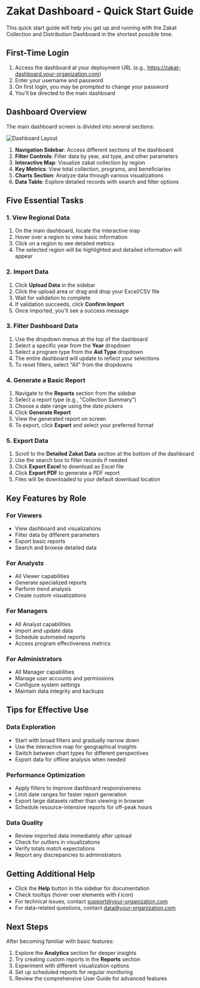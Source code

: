 # Zakat Dashboard - Quick Start Guide

This quick start guide will help you get up and running with the Zakat Collection and Distribution Dashboard in the shortest possible time.

## First-Time Login

1. Access the dashboard at your deployment URL (e.g., https://zakat-dashboard.your-organization.com)
2. Enter your username and password
3. On first login, you may be prompted to change your password
4. You'll be directed to the main dashboard

## Dashboard Overview

The main dashboard screen is divided into several sections:

![Dashboard Layout](/images/dashboard-layout.png)

1. **Navigation Sidebar**: Access different sections of the dashboard
2. **Filter Controls**: Filter data by year, aid type, and other parameters
3. **Interactive Map**: Visualize zakat collection by region
4. **Key Metrics**: View total collection, programs, and beneficiaries
5. **Charts Section**: Analyze data through various visualizations
6. **Data Table**: Explore detailed records with search and filter options

## Five Essential Tasks

### 1. View Regional Data

1. On the main dashboard, locate the interactive map
2. Hover over a region to view basic information
3. Click on a region to see detailed metrics
4. The selected region will be highlighted and detailed information will appear

### 2. Import Data

1. Click **Upload Data** in the sidebar
2. Click the upload area or drag and drop your Excel/CSV file
3. Wait for validation to complete
4. If validation succeeds, click **Confirm Import**
5. Once imported, you'll see a success message

### 3. Filter Dashboard Data

1. Use the dropdown menus at the top of the dashboard
2. Select a specific year from the **Year** dropdown
3. Select a program type from the **Aid Type** dropdown
4. The entire dashboard will update to reflect your selections
5. To reset filters, select "All" from the dropdowns

### 4. Generate a Basic Report

1. Navigate to the **Reports** section from the sidebar
2. Select a report type (e.g., "Collection Summary")
3. Choose a date range using the date pickers
4. Click **Generate Report**
5. View the generated report on screen
6. To export, click **Export** and select your preferred format

### 5. Export Data

1. Scroll to the **Detailed Zakat Data** section at the bottom of the dashboard
2. Use the search box to filter records if needed
3. Click **Export Excel** to download as Excel file
4. Click **Export PDF** to generate a PDF report
5. Files will be downloaded to your default download location

## Key Features by Role

### For Viewers
- View dashboard and visualizations
- Filter data by different parameters
- Export basic reports
- Search and browse detailed data

### For Analysts
- All Viewer capabilities
- Generate specialized reports
- Perform trend analysis
- Create custom visualizations

### For Managers
- All Analyst capabilities
- Import and update data
- Schedule automated reports
- Access program effectiveness metrics

### For Administrators
- All Manager capabilities
- Manage user accounts and permissions
- Configure system settings
- Maintain data integrity and backups

## Tips for Effective Use

### Data Exploration
- Start with broad filters and gradually narrow down
- Use the interactive map for geographical insights
- Switch between chart types for different perspectives
- Export data for offline analysis when needed

### Performance Optimization
- Apply filters to improve dashboard responsiveness
- Limit date ranges for faster report generation
- Export large datasets rather than viewing in browser
- Schedule resource-intensive reports for off-peak hours

### Data Quality
- Review imported data immediately after upload
- Check for outliers in visualizations
- Verify totals match expectations
- Report any discrepancies to administrators

## Getting Additional Help

- Click the **Help** button in the sidebar for documentation
- Check tooltips (hover over elements with 𝒊 icon)
- For technical issues, contact support@your-organization.com
- For data-related questions, contact data@your-organization.com

## Next Steps

After becoming familiar with basic features:

1. Explore the **Analytics** section for deeper insights
2. Try creating custom reports in the **Reports** section
3. Experiment with different visualization options
4. Set up scheduled reports for regular monitoring
5. Review the comprehensive User Guide for advanced features
